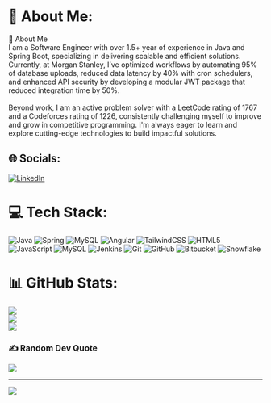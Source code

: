 # 💫 About Me:
👋 About Me<br>I am a Software Engineer with over 1.5+ year of experience in Java and Spring Boot, specializing in delivering scalable and efficient solutions. Currently, at Morgan Stanley, I’ve optimized workflows by automating 95% of database uploads, reduced data latency by 40% with cron schedulers, and enhanced API security by developing a modular JWT package that reduced integration time by 50%.<br><br>Beyond work, I am an active problem solver with a LeetCode rating of 1767 and a Codeforces rating of 1226, consistently challenging myself to improve and grow in competitive programming. I'm always eager to learn and explore cutting-edge technologies to build impactful solutions.


## 🌐 Socials:
[![LinkedIn](https://img.shields.io/badge/LinkedIn-%230077B5.svg?logo=linkedin&logoColor=white)](https://linkedin.com/in/https://www.linkedin.com/in/akshat-nigam29) 

# 💻 Tech Stack:
![Java](https://img.shields.io/badge/java-%23ED8B00.svg?style=flat&logo=openjdk&logoColor=white) ![Spring](https://img.shields.io/badge/spring-%236DB33F.svg?style=flat&logo=spring&logoColor=white) ![MySQL](https://img.shields.io/badge/mysql-4479A1.svg?style=flat&logo=mysql&logoColor=white) ![Angular](https://img.shields.io/badge/angular-%23DD0031.svg?style=flat&logo=angular&logoColor=white) ![TailwindCSS](https://img.shields.io/badge/tailwindcss-%2338B2AC.svg?style=flat&logo=tailwind-css&logoColor=white) ![HTML5](https://img.shields.io/badge/html5-%23E34F26.svg?style=flat&logo=html5&logoColor=white) ![JavaScript](https://img.shields.io/badge/javascript-%23323330.svg?style=flat&logo=javascript&logoColor=%23F7DF1E) ![MySQL](https://img.shields.io/badge/mysql-4479A1.svg?style=flat&logo=mysql&logoColor=white) ![Jenkins](https://img.shields.io/badge/jenkins-%232C5263.svg?style=flat&logo=jenkins&logoColor=white) ![Git](https://img.shields.io/badge/git-%23F05033.svg?style=flat&logo=git&logoColor=white) ![GitHub](https://img.shields.io/badge/github-%23121011.svg?style=flat&logo=github&logoColor=white) ![Bitbucket](https://img.shields.io/badge/bitbucket-%230047B3.svg?style=flat&logo=bitbucket&logoColor=white) ![Snowflake](https://img.shields.io/badge/snowflake-%2329B5E8.svg?style=flat&logo=snowflake&logoColor=white)
# 📊 GitHub Stats:
![](https://github-readme-stats.vercel.app/api?username=Aksh29-tech&theme=dark&hide_border=true&include_all_commits=true&count_private=false)<br/>
![](https://github-readme-streak-stats.herokuapp.com/?user=Aksh29-tech&theme=dark&hide_border=true)<br/>
![](https://github-readme-stats.vercel.app/api/top-langs/?username=Aksh29-tech&theme=dark&hide_border=true&include_all_commits=true&count_private=false&layout=compact)

### ✍️ Random Dev Quote
![](https://quotes-github-readme.vercel.app/api?type=vetical&theme=tokyonight)

---
[![](https://visitcount.itsvg.in/api?id=Aksh29-tech&icon=2&color=0)](https://visitcount.itsvg.in)

<!-- Proudly created with GPRM ( https://gprm.itsvg.in ) -->
